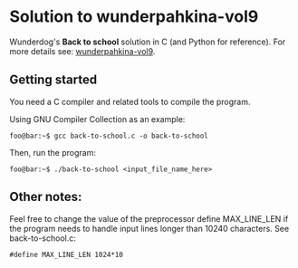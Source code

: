 # Solution to wunderpahkina-vol9  
Wunderdog's **Back to school** solution in C (and Python for reference). 
For more details see: [wunderpahkina-vol9](https://github.com/wunderdogsw/wunderpahkina-vol9).

## Getting started
You need a C compiler and related tools to compile the program.

Using GNU Compiler Collection as an example:
```
foo@bar:~$ gcc back-to-school.c -o back-to-school
```

Then, run the program:
```
foo@bar:~$ ./back-to-school <input_file_name_here>
```

## Other notes:
Feel free to change the value of the preprocessor define MAX_LINE_LEN if the program needs to handle input lines longer than 10240 characters. See back-to-school.c:

```
#define MAX_LINE_LEN 1024*10
```
